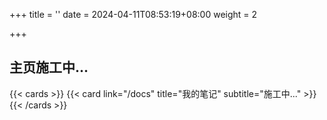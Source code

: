+++
title = ''
date = 2024-04-11T08:53:19+08:00
weight = 2

+++
## 主页施工中...
{{< cards >}}
{{< card link="/docs" title="我的笔记" subtitle="施工中..." >}}
{{< /cards >}}
